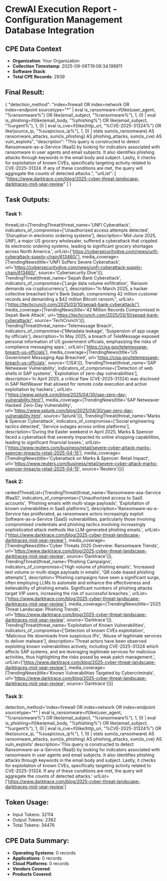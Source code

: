 
# CrewAI Execution Report - Configuration Management Database Integration

## CPE Data Context
- **Organization**: Your Organization
- **Collection Timestamp**: 2025-09-06T19:09:34.198811
- **Software Stack**: 
- **Total CPE Records**: 2939

## Final Result:
{
  "detection_method": "index=firewall OR index=network OR index=endpoint sourcetype=\"*\"  | eval is_ransomware=if(like(user_agent, \"%ransomware%\") OR like(email_subject, \"%ransomware%\"), 1, 0) | eval is_phishing=if(like(email_body, \"%phishing%\") OR like(email_subject, \"%urgent%\"), 1, 0) | eval is_cve=if(like(http_uri, \"%CVE-2025-31324%\") OR like(source_ip, \"%suspicious_ip%\"), 1, 0) | stats sum(is_ransomware) AS ransomware_attacks, sum(is_phishing) AS phishing_attacks, sum(is_cve) AS vuln_exploits",
  "description": "This query is constructed to detect Ransomware-as-a-Service (RaaS) by looking for indicators associated with ransomware in user agents and email subjects. It also identifies phishing attacks through keywords in the email body and subject. Lastly, it checks for exploitation of known CVEs, specifically targeting activity related to CVE-2025-31324. If any of these conditions are met, the query will aggregate the counts of detected attacks.",
  "urlList": [
    "https://www.darktrace.com/blog/2025-cyber-threat-landscape-darktraces-mid-year-review"
  ]
}

## Task Outputs:

### Task 1:
threatList=[TrendingThreat(threat_name='UNFI Cyberattack', indicators_of_compromise=['Unauthorized access attempts detected', 'Disruption in electronic ordering systems'], description='Mid-June 2025, UNFI, a major US grocery wholesaler, suffered a cyberattack that crippled its electronic ordering systems, leading to significant grocery shortages across North America.', urlList=['https://cybersecuritydive.com/news/unfi-cyberattack-supply-chain/613460/'], media_coverage=[TrendingNews(title='UNFI Suffers Severe Cyberattack', url='https://cybersecuritydive.com/news/unfi-cyberattack-supply-chain/613460/', source='Cybersecurity Dive')]), TrendingThreat(threat_name='Sepah Bank Cyberattack', indicators_of_compromise=['Large data volume exfiltration', 'Ransom demands via cryptocurrency'], description="In March 2025, a hacker collective breached Iran's Bank Sepah, compromising 42 million customer records and demanding a $42 million Bitcoin ransom.", urlList=['https://techcrunch.com/2025/03/10/sepad-bank-cyberattack/'], media_coverage=[TrendingNews(title='42 Million Records Compromised in Sepah Bank Attack', url='https://techcrunch.com/2025/03/10/sepad-bank-cyberattack/', source='TechCrunch')]), TrendingThreat(threat_name='Telemessage Breach', indicators_of_compromise=['Metadata leakage', 'Suspension of app usage by officials'], description='In May 2025, a breach of TeleMessage exposed personal information of US government officials, emphasizing the risks of compliance messaging apps.', urlList=['https://cisa.gov/telemessage-breach-us-officials'], media_coverage=[TrendingNews(title='US Government Messaging App Breached', url='https://cisa.gov/telemessage-breach-us-officials', source='CISA')]), TrendingThreat(threat_name='SAP Netweaver Vulnerability', indicators_of_compromise=['Detection of web shells in SAP systems', 'Exploitation of zero-day vulnerabilities'], description='In April 2025, a critical flaw (CVE-2025-31324) was disclosed in SAP NetWeaver that allowed for remote code execution and active exploitation by hackers.', urlList=['https://www.splunk.com/blog/2025/04/30/sap-zero-day-vulnerability.html'], media_coverage=[TrendingNews(title='SAP Netweaver Hacked: Zero-Day Vulnerability', url='https://www.splunk.com/blog/2025/04/30/sap-zero-day-vulnerability.html', source='Splunk')]), TrendingThreat(threat_name='Marks & Spencer Cyberattack', indicators_of_compromise=['Social engineering tactics detected', 'Service outages across online platforms'], description='During the Easter weekend in April 2025, Marks & Spencer faced a cyberattack that severely impacted its online shopping capabilities, leading to significant financial losses.', urlList=['https://www.reuters.com/business/retail/severe-cyber-attack-marks-spencer-impacts-retail-2025-04-15'], media_coverage=[TrendingNews(title='Cyberattack on Marks & Spencer: Retail Impact', url='https://www.reuters.com/business/retail/severe-cyber-attack-marks-spencer-impacts-retail-2025-04-15', source='Reuters')])]

### Task 2:
rankedThreatList=[TrendingThreat(threat_name='Ransomware-asa-Service (RaaS)', indicators_of_compromise=['Unauthorized access to SaaS accounts', 'Phishing emails with multi-stage payloads', 'Exploitation of known vulnerabilities in SaaS platforms'], description='Ransomware-as-a-Service has proliferated, as ransomware actors increasingly exploit Software-as-a-Service (SaaS) vulnerabilities, particularly those involving compromised credentials and phishing tactics involving increasingly sophisticated attack methods like LLM-generated phishing emails.', urlList=['https://www.darktrace.com/blog/2025-cyber-threat-landscape-darktraces-mid-year-review'], media_coverage=[TrendingNews(title='Cyber Threats 2025 Overview: Ransomware Trends', url='https://www.darktrace.com/blog/2025-cyber-threat-landscape-darktraces-mid-year-review', source='Darktrace')]), TrendingThreat(threat_name='Phishing Campaigns', indicators_of_compromise=['High volume of phishing emails', 'Increased text volume or multi-stage payloads in emails', 'QR code-based phishing attempts'], description='Phishing campaigns have seen a significant surge, often employing LLMs to automate and enhance the effectiveness and believability of phishing emails. Significant numbers of phishing attacks target VIP users, increasing the risk of successful breaches.', urlList=['https://www.darktrace.com/blog/2025-cyber-threat-landscape-darktraces-mid-year-review'], media_coverage=[TrendingNews(title='2025 Threat Landscape: Phishing Trends', url='https://www.darktrace.com/blog/2025-cyber-threat-landscape-darktraces-mid-year-review', source='Darktrace')]), TrendingThreat(threat_name='Exploitation of Known Vulnerabilities', indicators_of_compromise=['Detection of known CVEs exploitation', 'Malicious file downloads from suspicious IPs', 'Abuse of legitimate services to deliver malware'], description='Threat actors have been observed exploiting known vulnerabilities actively, including CVE-2025-31324 which affects SAP systems, and are leveraging legitimate services for malicious activities, thus highlighting the risks posed by weak patch management.', urlList=['https://www.darktrace.com/blog/2025-cyber-threat-landscape-darktraces-mid-year-review'], media_coverage=[TrendingNews(title='Known Vulnerabilities Targeted by Cybercriminals', url='https://www.darktrace.com/blog/2025-cyber-threat-landscape-darktraces-mid-year-review', source='Darktrace')])]

### Task 3:
detection_method='index=firewall OR index=network OR index=endpoint sourcetype="*"  | eval is_ransomware=if(like(user_agent, "%ransomware%") OR like(email_subject, "%ransomware%"), 1, 0) | eval is_phishing=if(like(email_body, "%phishing%") OR like(email_subject, "%urgent%"), 1, 0) | eval is_cve=if(like(http_uri, "%CVE-2025-31324%") OR like(source_ip, "%suspicious_ip%"), 1, 0) | stats sum(is_ransomware) AS ransomware_attacks, sum(is_phishing) AS phishing_attacks, sum(is_cve) AS vuln_exploits' description='This query is constructed to detect Ransomware-as-a-Service (RaaS) by looking for indicators associated with ransomware in user agents and email subjects. It also identifies phishing attacks through keywords in the email body and subject. Lastly, it checks for exploitation of known CVEs, specifically targeting activity related to CVE-2025-31324. If any of these conditions are met, the query will aggregate the counts of detected attacks.' urlList=['https://www.darktrace.com/blog/2025-cyber-threat-landscape-darktraces-mid-year-review']

## Token Usage:
- Input Tokens: 32114
- Output Tokens: 2362
- Total Tokens: 34476

## CPE Data Summary:
- **Operating Systems**: 0 records
- **Applications**: 0 records
- **Cloud Platforms**: 0 records
- **Vendors Covered**: 
- **Products Covered**: 
